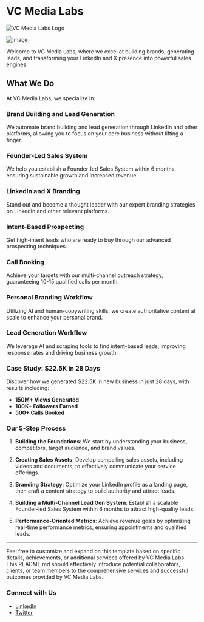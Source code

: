 # VC Media Labs

![VC Media Labs Logo](https://github.com/ADITYADWIVEDI18/VC-Labs/assets/104710359/72b621b7-0c16-4111-9f7c-df037266bf37)

![image](https://github.com/ADITYADWIVEDI18/VC-Labs/assets/104710359/75105f99-6c11-4b77-ab1a-74c33935ca48)


Welcome to VC Media Labs, where we excel at building brands, generating leads, and transforming your LinkedIn and X presence into powerful sales engines.

## What We Do

At VC Media Labs, we specialize in:

### Brand Building and Lead Generation

We automate brand building and lead generation through LinkedIn and other platforms, allowing you to focus on your core business without lifting a finger.

### Founder-Led Sales System

We help you establish a Founder-led Sales System within 6 months, ensuring sustainable growth and increased revenue.

### LinkedIn and X Branding

Stand out and become a thought leader with our expert branding strategies on LinkedIn and other relevant platforms.

### Intent-Based Prospecting

Get high-intent leads who are ready to buy through our advanced prospecting techniques.

### Call Booking

Achieve your targets with our multi-channel outreach strategy, guaranteeing 10-15 qualified calls per month.

### Personal Branding Workflow

Utilizing AI and human-copywriting skills, we create authoritative content at scale to enhance your personal brand.

### Lead Generation Workflow

We leverage AI and scraping tools to find intent-based leads, improving response rates and driving business growth.

### Case Study: $22.5K in 28 Days

Discover how we generated $22.5K in new business in just 28 days, with results including:

- **150M+ Views Generated**
- **100K+ Followers Earned**
- **500+ Calls Booked**

### Our 5-Step Process

1. **Building the Foundations**: We start by understanding your business, competitors, target audience, and brand values.
   
2. **Creating Sales Assets**: Develop compelling sales assets, including videos and documents, to effectively communicate your service offerings.

3. **Branding Strategy**: Optimize your LinkedIn profile as a landing page, then craft a content strategy to build authority and attract leads.

4. **Building a Multi-Channel Lead Gen System**: Establish a scalable Founder-led Sales System within 6 months to attract high-quality leads.

5. **Performance-Oriented Metrics**: Achieve revenue goals by optimizing real-time performance metrics, ensuring appointments and qualified leads.

---

Feel free to customize and expand on this template based on specific details, achievements, or additional services offered by VC Media Labs. This README.md should effectively introduce potential collaborators, clients, or team members to the comprehensive services and successful outcomes provided by VC Media Labs.

### Connect with Us

- [LinkedIn](https://www.linkedin.com/company/vcmedialabs)
- [Twitter](https://x.com/VCmedialabs)

